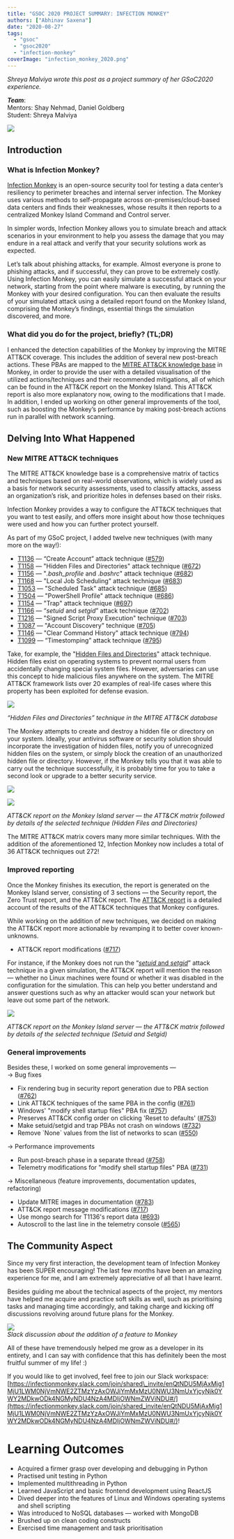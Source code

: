 ```yaml
---
title: "GSOC 2020 PROJECT SUMMARY: INFECTION MONKEY"
authors: ["Abhinav Saxena"]
date: "2020-08-27"
tags: 
  - "gsoc"
  - "gsoc2020"
  - "infection-monkey"
coverImage: "infection_monkey_2020.png"
---
```


_Shreya Malviya wrote this post as a project summary of her GSoC2020 experience._

**_Team_**:  
Mentors: Shay Nehmad, Daniel Goldberg  
Student: Shreya Malviya

![](https://lh3.googleusercontent.com/OhuLMDvEhFl-tjQMs-4H09vVPyxpnKY2mwhie32DNRGV6230Mkw-YgifvoMYSBQjYiSY9U6Kck6G_nIhcCgYliRvvrj-aGkSPVO-p_02E3nl4DFWvlH87gn8fuzpPZlCJKzfoAV1)

## Introduction

### What is Infection Monkey?

[Infection Monkey](https://www.guardicore.com/infectionmonkey/) is an open-source security tool for testing a data center’s resiliency to perimeter breaches and internal server infection. The Monkey uses various methods to self-propagate across on-premises/cloud-based data centers and finds their weaknesses, whose results it then reports to a centralized Monkey Island Command and Control server.

In simpler words, Infection Monkey allows you to simulate breach and attack scenarios in your environment to help you assess the damage that you may endure in a real attack and verify that your security solutions work as expected.

Let’s talk about phishing attacks, for example. Almost everyone is prone to phishing attacks, and if successful, they can prove to be extremely costly. Using Infection Monkey, you can easily simulate a successful attack on your network, starting from the point where malware is executing, by running the Monkey with your desired configuration. You can then evaluate the results of your simulated attack using a detailed report found on the Monkey Island, comprising the Monkey’s findings, essential things the simulation discovered, and more.

### What did you do for the project, briefly? (TL;DR)

I enhanced the detection capabilities of the Monkey by improving the MITRE ATT&CK coverage. This includes the addition of several new post-breach actions. These PBAs are mapped to the [MITRE ATT&CK knowledge base](https://attack.mitre.org/) in Monkey, in order to provide the user with a detailed visualisation of the utilized actions/techniques and their recommended mitigations, all of which can be found in the ATT&CK report on the Monkey Island. This ATT&CK report is also more explanatory now, owing to the modifications that I made. In addition, I ended up working on other general improvements of the tool, such as boosting the Monkey’s performance by making post-breach actions run in parallel with network scanning.

## Delving Into What Happened

### New MITRE ATT&CK techniques

The MITRE ATT&CK knowledge base is a comprehensive matrix of tactics and techniques based on real-world observations, which is widely used as a basis for network security assessments, used to classify attacks, assess an organization’s risk, and prioritize holes in defenses based on their risks.

Infection Monkey provides a way to configure the ATT&CK techniques that you want to test easily, and offers more insight about how those techniques were used and how you can further protect yourself. 

As part of my GSoC project, I added twelve new techniques (with many more on the way!):

- [T1136](https://attack.mitre.org/techniques/T1136) — “Create Account” attack technique ([#579](https://github.com/guardicore/monkey/issues/579))
- [T1158](https://attack.mitre.org/techniques/T1158) — "Hidden Files and Directories" attack technique ([#672](https://github.com/guardicore/monkey/issues/672))
- [T1156](https://attack.mitre.org/techniques/T1156) — "_.bash\_profile_ and _.bashrc_" attack technique ([#682](https://github.com/guardicore/monkey/issues/682))
- [T1168](https://attack.mitre.org/techniques/T1168) — "Local Job Scheduling" attack technique ([#683](https://github.com/guardicore/monkey/issues/683))
- [T1053](https://attack.mitre.org/techniques/T1053) — "Scheduled Task" attack technique ([#685](https://github.com/guardicore/monkey/issues/685))
- [T1504](https://attack.mitre.org/techniques/T1504) — "PowerShell Profile" attack technique ([#686](https://github.com/guardicore/monkey/issues/686))
- [T1154](https://attack.mitre.org/techniques/T1154) — "Trap" attack technique ([#697](https://github.com/guardicore/monkey/issues/697))
- [T1166](https://attack.mitre.org/techniques/T1166) — “_setuid_ and _setgid_” attack technique ([#702](https://github.com/guardicore/monkey/issues/702))
- [T1216](https://attack.mitre.org/techniques/T1216) — "Signed Script Proxy Execution" technique ([#703](https://github.com/guardicore/monkey/issues/703))
- [T1087](https://attack.mitre.org/techniques/T1087) — "Account Discovery" technique ([#705](https://github.com/guardicore/monkey/issues/705))
- [T1146](https://attack.mitre.org/techniques/T1146) — "Clear Command History" attack technique ([#794](https://github.com/guardicore/monkey/issues/794))
- [T1099](https://attack.mitre.org/techniques/T1099) — “Timestomping” attack technique ([#795](https://github.com/guardicore/monkey/issues/795))

Take, for example, the "[Hidden Files and Directories](https://attack.mitre.org/techniques/T1158)" attack technique. Hidden files exist on operating systems to prevent normal users from accidentally changing special system files. However, adversaries can use this concept to hide malicious files anywhere on the system. The MITRE ATT&CK framework lists over 20 examples of real-life cases where this property has been exploited for defense evasion.

![](https://lh3.googleusercontent.com/nDDB6TrFOEsE2qHeDtrqs2W3lHLgNVEI4Dqaq1zSvhz0I8fqGieY7VSYkP2m8TPosykwJ6lcc8sBS3i8fHlHvEFqWYASBMG44ClNMd02Bxt_2401KAdG0Boi1OR4dt6p_f-6r1WK)

_“Hidden Files and Directories” technique in the MITRE ATT&CK database_

The Monkey attempts to create and destroy a hidden file or directory on your system. Ideally, your antivirus software or security solution should incorporate the investigation of hidden files, notify you of unrecognized hidden files on the system, or simply block the creation of an unauthorized hidden file or directory. However, if the Monkey tells you that it was able to carry out the technique successfully, it is probably time for you to take a second look or upgrade to a better security service.

![](https://lh3.googleusercontent.com/F9oOp1VKZkpIC2V_WxIlxSZPW0zP1SzEFQsbUMPfcenFeF5x2TaQzSYRHo7l0MRI5UfRcOba4Im2K82l0KPiIF3zeYrQGTrRF201ehjYN9bdmuBvAJwnsSRKofdv1ZnbKf6JXl6k)

![](https://lh6.googleusercontent.com/iJjNnSAQwOVncV_n5ud_HLqhG5H9rBu7KFAWXJS5_hK63dvv0U0Gz61RrMvPQUUBdRH2GiTtCEgqrSGA-j7wpoIKzp9N2y81_nKKoT6sOqxACpb-wwTaDNvGpdn8WKLsxfr63e5D)

_ATT&CK report on the Monkey Island server — the ATT&CK matrix followed by details of the selected technique (Hidden Files and Directories)_

The MITRE ATT&CK matrix covers many more similar techniques. With the addition of the aforementioned 12, Infection Monkey now includes a total of 36 ATT&CK techniques out 272!

### Improved reporting

Once the Monkey finishes its execution, the report is generated on the Monkey Island server, consisting of 3 sections — the Security report, the Zero Trust report, and the ATT&CK report. The [ATT&CK report](https://www.guardicore.com/infectionmonkey/docs/usage/reports/mitre/) is a detailed account of the results of the ATT&CK techniques that Monkey configures.

While working on the addition of new techniques, we decided on making the ATT&CK report more actionable by revamping it to better cover known-unknowns. 

- ATT&CK report modifications ([#717](https://github.com/guardicore/monkey/pull/717))

For instance, if the Monkey does not run the “[_setuid_ and _setgid_](https://attack.mitre.org/techniques/T1166)” attack technique in a given simulation, the ATT&CK report will mention the reason — whether no Linux machines were found or whether it was disabled in the configuration for the simulation. This can help you better understand and answer questions such as why an attacker would scan your network but leave out some part of the network.

![](https://lh5.googleusercontent.com/Lj6KXMZiWj0Z8ugRZGwBzqX2b8zNc6tQz1DexcnKNk86kn-DA1AcpSgXBB9axbQ6FQL5qDUCmjn9hqmbRuIsDMM5NpaMNc-yMX09jf4CADlZEymKVgiXD9BHse50VqyXvgBKHrzD)

_ATT&CK report on the Monkey Island server — the ATT&CK matrix followed by details of the selected technique (Setuid and Setgid)_

### General improvements

Besides these, I worked on some general improvements —  
→ Bug fixes

- Fix rendering bug in security report generation due to PBA section ([#762](https://github.com/guardicore/monkey/pull/762))
- Link ATT&CK techniques of the same PBA in the config ([#761](https://github.com/guardicore/monkey/pull/761))
- Windows' "modify shell startup files" PBA fix ([#757](https://github.com/guardicore/monkey/pull/757))
- Preserves ATT&CK config order on clicking 'Reset to defaults' ([#753](https://github.com/guardicore/monkey/pull/753))
- Make setuid/setgid and trap PBAs not crash on windows ([#732](https://github.com/guardicore/monkey/pull/732))
- Remove \`None\` values from the list of networks to scan ([#550](https://github.com/guardicore/monkey/pull/550))

→ Performance improvements

- Run post-breach phase in a separate thread ([#758](https://github.com/guardicore/monkey/pull/758))
- Telemetry modifications for "modify shell startup files" PBA ([#731](https://github.com/guardicore/monkey/pull/731))

  
→ Miscellaneous (feature improvements, documentation updates, refactoring)

- Update MITRE images in documentation ([#783](https://github.com/guardicore/monkey/pull/783))
- ATT&CK report message modifications ([#717](https://github.com/guardicore/monkey/pull/717))
- Use mongo search for T1136's report data ([#693](https://github.com/guardicore/monkey/pull/693))
- Autoscroll to the last line in the telemetry console ([#565](https://github.com/guardicore/monkey/pull/565))

## The Community Aspect

Since my very first interaction, the development team of Infection Monkey has been SUPER encouraging! The last few months have been an amazing experience for me, and I am extremely appreciative of all that I have learnt.  
  
Besides guiding me about the technical aspects of the project, my mentors have helped me acquire and practice soft skills as well, such as prioritising tasks and managing time accordingly, and taking charge and kicking off discussions revolving around future plans for the Monkey.  

![](https://lh3.googleusercontent.com/YlZoBrWyTfebpKHKf0lYF7Vr_2cVDRpC6E9M81BAK47bLXhb_P0ASo53aJxRJS1D2g7E4z8m6DZSEwsjz8qqzpQx-9txzxv9pHgRnwvdM2MupRQpkIhpMZp7-rpK7gt9CuVSLalq)  
_Slack discussion about the addition of a feature to Monkey_

  
All of these have tremendously helped me grow as a developer in its entirety, and I can say with confidence that this has definitely been the most fruitful summer of my life! :)

If you would like to get involved, feel free to join our Slack workspace: [https://infectionmonkey.slack.com/join/shared\_invite/enQtNDU5MjAxMjg1MjU1LWM0NjVmNWE2ZTMzYzAxOWJiYmMxMzU0NWU3NmUxYjcyNjk0YWY2MDkwODk4NGMyNDU4NzA4MDljOWNmZWViNDU#/](https://infectionmonkey.slack.com/join/shared_invite/enQtNDU5MjAxMjg1MjU1LWM0NjVmNWE2ZTMzYzAxOWJiYmMxMzU0NWU3NmUxYjcyNjk0YWY2MDkwODk4NGMyNDU4NzA4MDljOWNmZWViNDU#/)!

# Learning Outcomes

- Acquired a firmer grasp over developing and debugging in Python
- Practised unit testing in Python
- Implemented multithreading in Python
- Learned JavaScript and basic frontend development using ReactJS
- Dived deeper into the features of Linux and Windows operating systems and shell scripting
- Was introduced to NoSQL databases — worked with MongoDB
- Brushed up on clean coding constructs
- Exercised time management and task prioritisation
